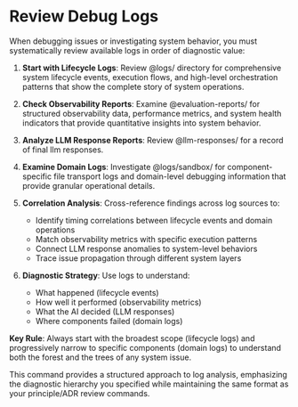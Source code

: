 # Review Debug Logs

When debugging issues or investigating system behavior, you must systematically review available logs in order of diagnostic value:

1. **Start with Lifecycle Logs**: Review @logs/ directory for comprehensive system lifecycle events, execution flows, and high-level orchestration patterns that show the complete story of
system operations.

2. **Check Observability Reports**: Examine @evaluation-reports/ for structured observability data, performance metrics, and system health indicators that provide quantitative insights into
system behavior.

3. **Analyze LLM Response Reports**: Review @llm-responses/ for a record of final llm responses.

4. **Examine Domain Logs**: Investigate @logs/sandbox/ for component-specific file transport logs and domain-level debugging information that provide granular operational details.

5. **Correlation Analysis**: Cross-reference findings across log sources to:
    - Identify timing correlations between lifecycle events and domain operations
    - Match observability metrics with specific execution patterns
    - Connect LLM response anomalies to system-level behaviors
    - Trace issue propagation through different system layers

6. **Diagnostic Strategy**: Use logs to understand:
    - What happened (lifecycle events)
    - How well it performed (observability metrics)
    - What the AI decided (LLM responses)
    - Where components failed (domain logs)

**Key Rule**: Always start with the broadest scope (lifecycle logs) and progressively narrow to specific components (domain logs) to understand both the forest and the trees of any system
issue.

This command provides a structured approach to log analysis, emphasizing the diagnostic hierarchy you specified while maintaining the same format as your principle/ADR review commands.